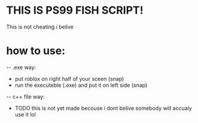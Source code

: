 # THIS IS PS99 FISH SCRIPT!

This is not cheating i belive

# how to use:

-- .exe way:
 - put roblox on right half of your sceen (snap)
 - run the executeble (.exe) and put it on left side (snap)
  
-- c++ file way:
 - TODO this is not yet made becouse i dont belive somebody will accualy use it lol
